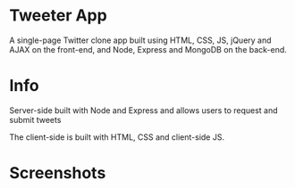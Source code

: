 # Tweeter App

A single-page Twitter clone app built using HTML, CSS, JS, jQuery and AJAX on the front-end, and Node, Express and MongoDB on the back-end.

# Info
Server-side built with Node and Express and allows users to request and submit tweets

The client-side is built with HTML, CSS and client-side JS.

# Screenshots


